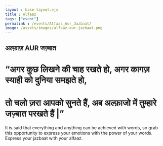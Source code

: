 ```yaml
---
layout : base-layout.ejs
title : Alfaaz
tags: ["event"]
permalink : /events/Alfaaz_Aur_Jazbaat/
image: /assets/images/alfaaz-aur-jazbaat.png
---
```



## अल्फ़ाज़ AUR जज़्बात
# “अगर कुछ लिखने की चाह रखते हो, अगर कागज़ स्याही को दुनिया समझते हो,
# तो चलो ज़रा आपको सुनते हैं, अब अल्फ़ाजो में तुम्हारे जज़्बात परखते हैं |”

It is said that everything and anything can be achieved with words,
so grab this opportunity to express your emotions with the power of your words.
Express your jazbaat with your alfaaz.